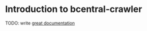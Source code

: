 # Introduction to bcentral-crawler

TODO: write [great documentation](http://jacobian.org/writing/great-documentation/what-to-write/)
